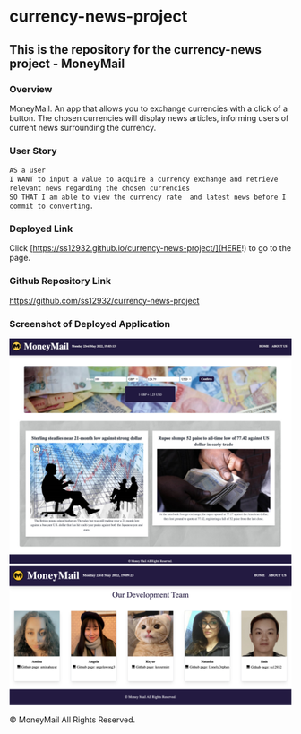 # currency-news-project

## This is the repository for the currency-news project - MoneyMail

### Overview

MoneyMail. An app that allows you to exchange currencies with a click of a button. The chosen currencies will display news articles, informing users of current news surrounding the currency.

### User Story

```
AS a user
I WANT to input a value to acquire a currency exchange and retrieve relevant news regarding the chosen currencies
SO THAT I am able to view the currency rate  and latest news before I commit to converting.
```

### Deployed Link

Click [https://ss12932.github.io/currency-news-project/](HERE!) to go to the page.

### Github Repository Link

https://github.com/ss12932/currency-news-project

### Screenshot of Deployed Application

![home-page](./assets/images/app/home-page.jpg)
![team-page](./assets/images/app/team-page.png)

© MoneyMail All Rights Reserved.
